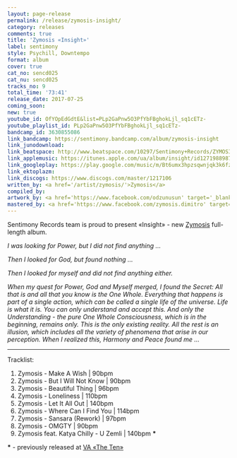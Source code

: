 ```yaml
---
layout: page-release
permalink: /release/zymosis-insight/
category: releases
comments: true
title: 'Zymosis «Insight»'
label: sentimony
style: Psychill, Downtempo
format: album
cover: true
cat_no: sencd025
cat_nu: sencd025
tracks_no: 9
total_time: '73:41'
release_date: 2017-07-25
coming_soon: 
new: true
youtube_id: OfYOpEdGdtE&list=PLp2GaPnw5O3PfYbFBghokLjl_sq1cETz-
youtube_playlist_id: PLp2GaPnw5O3PfYbFBghokLjl_sq1cETz-
bandcamp_id: 3630855086
link_bandcamp: https://sentimony.bandcamp.com/album/zymosis-insight
link_junodownload: 
link_beatspace: http://www.beatspace.com/10297/Sentimony+Records/ZYMOSIS/Insight/detail.aspx
link_applemusic: https://itunes.apple.com/ua/album/insight/id1271988987?l=uk
link_googleplay: https://play.google.com/music/m/Bt6umx3hpzsqwnjqk3k6fz24bam?t=Zymosis_Insight
link_ektoplazm: 
link_discogs: https://www.discogs.com/master/1217106
written_by: <a href='/artist/zymosis/'>Zymosis</a>
compiled_by: 
artwork_by: <a href='https://www.facebook.com/odzunusun' target='_blank' rel='noopener'>Andrew Kukla</a>
mastered_by: <a href='https://www.facebook.com/zymosis.dimitro' target='_blank' rel='noopener'>Dimitro @ Zymosis Studio</a>
---
```


Sentimony Records team is proud to present «Insight» - new <a href='/artist/zymosis/'>Zymosis</a> full-length album.

_I was looking for Power, but I did not find anything ..._

_Then I looked for God, but found nothing ..._

_Then I looked for myself and did not find anything either._

_When my quest for Power, God and Myself merged, I found the Secret:_
_All that is and all that you know is the One Whole._
_Everything that happens is part of a single action, which can be called a single life of the universe. Life is what it is. You can only understand and accept this. And only the Understanding - the pure One Whole Consciousness, which is in the beginning, remains only. This is the only existing reality. All the rest is an illusion, which includes all the variety of phenomena that arise in our perception._
_When I realized this, Harmony and Peace found me ..._

---
Tracklist:

01. Zymosis - Make A Wish \| 90bpm
02. Zymosis - But I Will Not Know \| 90bpm
03. Zymosis - Beautiful Thing \| 96bpm
04. Zymosis - Loneliness \| 110bpm
05. Zymosis - Let It All Out \| 140bpm
06. Zymosis - Where Can I Find You \| 114bpm
07. Zymosis - Sansara (Rework) \| 97bpm
08. Zymosis - OMGTY \| 90bpm
09. Zymosis feat. Katya Chilly - U Zemli \| 140bpm **\***

**\*** - previously released at [VA «The Ten»](/release/va-the-ten/)
